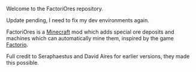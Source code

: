 Welcome to the FactoriOres repository. 

Update pending, I need to fix my dev environments again.

FactoriOres is a [Minecraft](https://minecraft.net/) mod which adds special ore deposits and machines which can automatically mine them, inspired by the game [Factorio](https://www.factorio.com).

Full credit to Seraphaestus and David Aires for earlier versions, they made this possible.
